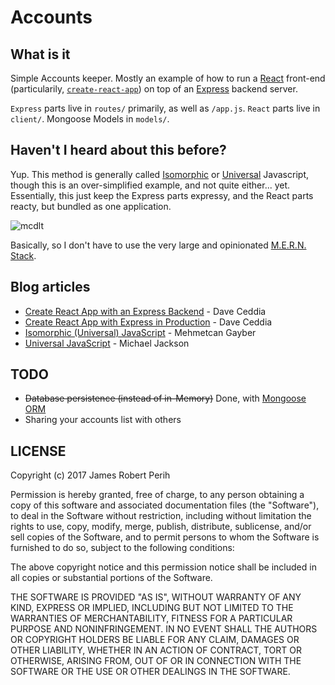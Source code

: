 # Accounts

## What is it
Simple Accounts keeper. Mostly an example of how to run a [React](https://reactjs.org) front-end (particularily, [`create-react-app`](https://github.com/facebookincubator/create-react-app)) on top of an [Express](https://expressjs.com/) backend server.

`Express` parts live in `routes/` primarily, as well as `/app.js`. `React` parts live in `client/`. Mongoose Models in `models/`.

## Haven't I heard about this before?
Yup. This method is generally called [Isomorphic](https://medium.com/monitisemea/isomorphic-universal-javascript-496dc8c4341a) or [Universal](https://medium.com/@mjackson/universal-javascript-4761051b7ae9) Javascript, though this is an over-simplified example, and not quite either... yet. Essentially, this just keep the Express parts expressy, and the React parts reacty, but bundled as one application.

![mcdlt](https://vignette.wikia.nocookie.net/ronaldmcdonald/images/8/88/Mcdlt-w-ad.jpg/revision/latest/scale-to-width-down/250?cb=20150504023854)

Basically, so I don't have to use the very large and opinionated [M.E.R.N. Stack](http://mern.io/).


## Blog articles
- [Create React App with an Express Backend](https://daveceddia.com/create-react-app-express-backend/) - Dave Ceddia
- [Create React App with Express in Production](https://daveceddia.com/create-react-app-express-production/) - Dave Ceddia
- [Isomorphic (Universal) JavaScript](https://medium.com/@mjackson/universal-javascript-4761051b7ae9) - Mehmetcan Gayber
- [Universal JavaScript](https://medium.com/@mjackson/universal-javascript-4761051b7ae9) - Michael Jackson 

## TODO
- ~~Database persistence (instead of in-Memory)~~ Done, with [Mongoose ORM](http://mongoosejs.com)
- Sharing your accounts list with others 

## LICENSE
Copyright (c) 2017 James Robert Perih

Permission is hereby granted, free of charge, to any person obtaining a copy
of this software and associated documentation files (the "Software"), to deal
in the Software without restriction, including without limitation the rights
to use, copy, modify, merge, publish, distribute, sublicense, and/or sell
copies of the Software, and to permit persons to whom the Software is
furnished to do so, subject to the following conditions:

The above copyright notice and this permission notice shall be included in all
copies or substantial portions of the Software.

THE SOFTWARE IS PROVIDED "AS IS", WITHOUT WARRANTY OF ANY KIND, EXPRESS OR
IMPLIED, INCLUDING BUT NOT LIMITED TO THE WARRANTIES OF MERCHANTABILITY,
FITNESS FOR A PARTICULAR PURPOSE AND NONINFRINGEMENT. IN NO EVENT SHALL THE
AUTHORS OR COPYRIGHT HOLDERS BE LIABLE FOR ANY CLAIM, DAMAGES OR OTHER
LIABILITY, WHETHER IN AN ACTION OF CONTRACT, TORT OR OTHERWISE, ARISING FROM,
OUT OF OR IN CONNECTION WITH THE SOFTWARE OR THE USE OR OTHER DEALINGS IN THE
SOFTWARE.